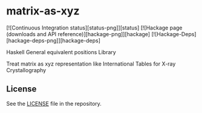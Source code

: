# matrix-as-xyz

[![Continuous Integration status][status-png]][status]
[![Hackage page (downloads and API reference)][hackage-png]][hackage]
[![Hackage-Deps][hackage-deps-png]][hackage-deps]

Haskell General equivalent positions Library

Treat matrix as xyz representation like International Tables for X-ray Crystallography

## License

See the [LICENSE](https://raw.githubusercontent.com/narumij/matrix-as-xyz/master/LICENSE)
file in the repository.
